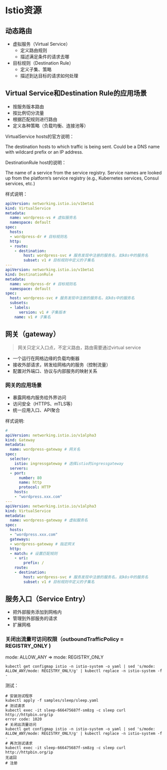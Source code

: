 # Istio资源

## 动态路由

- 虚拟服务（Virtual Service）
  - 定义路由规则
  - 描述满足条件的请求去哪
- 目标规则（Destination Rule）
  - 定义子集、策略
  - 描述到达目标的请求如何处理



## Virtual Service和Destination Rule的应用场景

- 按服务版本路由
- 按比例切分流量
- 根据匹配规则进行路由
- 定义各种策略（负载均衡、连接池等）

VirtualService hosts的官方说明：

The destination hosts to which traffic is being sent. Could be a DNS name with wildcard prefix or an IP address.

DestinationRule host的说明：

The name of a service from the service registry. Service names are looked up from the platform’s service registry (e.g., Kubernetes services, Consul services, etc.)



样式说明：

```yaml
apiVersion: networking.istio.io/v1beta1
kind: VirtualService
metadata:
  name: wordpress-vs # 虚拟服务名
  namespace: default
spec:
  hosts:
  - wordpress-dr # 目标规则名
  http:
  - route:
    - destination:
        host: wordpress-svc # 服务发现中注册的服务名，如k8s中的服务名
        subset: v1 # 目标规则中定义的子集名
---
apiVersion: networking.istio.io/v1beta1
kind: DestinationRule
metadata:
  name: wordpress-dr # 目标规则名
  namespace: default
spec:
  host: wordpress-svc # 服务发现中注册的服务名，如k8s中的服务名
  subsets:
  - labels:
      version: v1 # 子集版本
    name: v1 # 子集名
```





## 网关（gateway）

> 网关只定义入口点，不定义路由，路由需要通过virtual service

- 一个运行在网格边缘的负载均衡器
- 接收外部请求，转发给网格内的服务（控制流量）
- 配置对外端口、协议与内部服务的映射关系

### 网关的应用场景

- 暴露网格内服务给外界访问
- 访问安全（HTTPS、mTLS等）
- 统一应用入口、API聚合

样式说明:

```yaml
# 
apiVersion: networking.istio.io/v1alpha3
kind: Gateway
metadata:
  name: wordpress-gateway # 网关名
spec:
  selector:
    istio: ingressgateway # 选择istio的ingressgateway
  servers:
  - port:
      number: 80
      name: http
      protocol: HTTP
    hosts:
    - "wordpress.xxx.com"
---
apiVersion: networking.istio.io/v1alpha3
kind: VirtualService
metadata:
  name: wordpress-gateway # 虚拟服务名
spec:
  hosts:
  - "wordpress.xxx.com"
  gateways:
  - wordpress-gateway # 指定网关
  http:
  - match: # 设置匹配规则
    - uri:
        prefix: /
    route:
    - destination:
        host: wordpress-svc # 服务发现中注册的服务名，如k8s中的服务名
        subset: v1 # 目标规则中定义的子集名
```



## 服务入口（Service Entry）

- 把外部服务添加到网格内
- 管理到外部服务的请求
- 扩展网格



### 关闭出流量可访问权限（outboundTrafficPolicy = REGISTRY_ONLY )

mode: ALLOW_ANY => mode: REGISTRY_ONLY

```shell
kubectl get configmap istio -n istio-system -o yaml | sed 's/mode: ALLOW_ANY/mode: REGISTRY_ONLY/g' | kubectl replace -n istio-system -f -
```



测试：

```shell
# 安装测试程序
kubectl apply -f samples/sleep/sleep.yaml
# 测试请求
kubectl exec -it sleep-666475687f-sm8zg -c sleep curl http://httpbin.org/ip
error code: 1020
# 关闭出流量访问
kubectl get configmap istio -n istio-system -o yaml | sed 's/mode: ALLOW_ANY/mode: REGISTRY_ONLY/g' | kubectl replace -n istio-system -f -
# 再次测试请求
kubectl exec -it sleep-666475687f-sm8zg -c sleep curl http://httpbin.org/ip
无返回
# 注册
```

